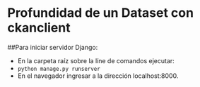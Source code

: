 # Profundidad de un Dataset con ckanclient

##Para iniciar servidor Django:
- En la carpeta raíz sobre la líne de comandos ejecutar:
- `python manage.py runserver`
- En el navegador ingresar a la dirección localhost:8000.
